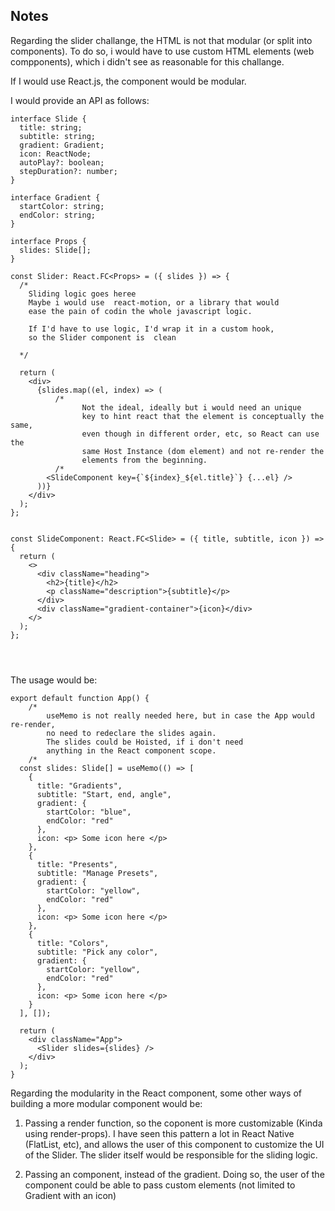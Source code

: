 ## Notes

Regarding the slider challange, the HTML is not that modular (or split into components).
To do so, i would have to use custom HTML elements (web compponents), which i didn't see as reasonable for this challange.

If I would use React.js, the component would be modular.

I would provide an API as follows:

```
interface Slide {
  title: string;
  subtitle: string;
  gradient: Gradient;
  icon: ReactNode;
  autoPlay?: boolean;
  stepDuration?: number;
}

interface Gradient {
  startColor: string;
  endColor: string;
}

interface Props {
  slides: Slide[];
}

const Slider: React.FC<Props> = ({ slides }) => {
  /*
    Sliding logic goes heree
    Maybe i would use  react-motion, or a library that would
    ease the pain of codin the whole javascript logic.

    If I'd have to use logic, I'd wrap it in a custom hook,
    so the Slider component is  clean

  */

  return (
    <div>
      {slides.map((el, index) => (
          /*
                Not the ideal, ideally but i would need an unique
                key to hint react that the element is conceptually the same,
                even though in different order, etc, so React can use the
                same Host Instance (dom element) and not re-render the
                elements from the beginning.
          /*
        <SlideComponent key={`${index}_${el.title}`} {...el} />
      ))}
    </div>
  );
};


const SlideComponent: React.FC<Slide> = ({ title, subtitle, icon }) => {
  return (
    <>
      <div className="heading">
        <h2>{title}</h2>
        <p className="description">{subtitle}</p>
      </div>
      <div className="gradient-container">{icon}</div>
    </>
  );
};




```

The usage would be:

```
export default function App() {
    /*
        useMemo is not really needed here, but in case the App would re-render,
        no need to redeclare the slides again.
        The slides could be Hoisted, if i don't need
        anything in the React component scope.
    /*
  const slides: Slide[] = useMemo(() => [
    {
      title: "Gradients",
      subtitle: "Start, end, angle",
      gradient: {
        startColor: "blue",
        endColor: "red"
      },
      icon: <p> Some icon here </p>
    },
    {
      title: "Presents",
      subtitle: "Manage Presets",
      gradient: {
        startColor: "yellow",
        endColor: "red"
      },
      icon: <p> Some icon here </p>
    },
    {
      title: "Colors",
      subtitle: "Pick any color",
      gradient: {
        startColor: "yellow",
        endColor: "red"
      },
      icon: <p> Some icon here </p>
    }
  ], []);

  return (
    <div className="App">
      <Slider slides={slides} />
    </div>
  );
}

```

Regarding the modularity in the React component, some other ways of building a more modular component would be:

1. Passing a render function, so the coponent is more customizable (Kinda using render-props). I have seen this pattern a lot in React Native (FlatList, etc), and allows the user of this
   component to customize the UI of the Slider. The slider itself would be responsible for the sliding logic.

2. Passing an <Ilustration /> component, instead of the gradient.
   Doing so, the user of the component could be able to pass custom elements (not limited to Gradient with an icon)
